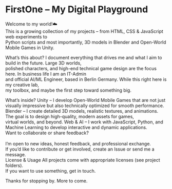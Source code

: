 # FirstOne – My Digital Playground
Welcome to my world!☁️<br />
This is a growing collection of my projects – from HTML, CSS & JavaScript web experiments to<br />
Python scripts and most importantly, 3D models in Blender and Open-World Mobile Games in Unity.

What’s this about?
I document everything that drives me and what I aim to build in the future. Large 3D worlds, <br />
polished characters, and high-end technical game design are the focus here. In business life I am an IT-Admin <br />
and official AI/ML Engineer, based in Berlin Germany. While this right here is my creative lab, <br />
my toolbox, and maybe the first step toward something big.

What’s inside?
Unity – I develop Open-World Mobile Games that are not just visually impressive but also technically optimized for smooth performance.<br />
Blender – I create detailed 3D models, realistic textures, and animations. The goal is to design high-quality, modern assets for games, <br />
virtual worlds, and beyond. Web & AI – I work with JavaScript, Python, and Machine Learning to develop interactive and dynamic applications.<br />
Want to collaborate or share feedback?<br />
<br />
I’m open to new ideas, honest feedback, and professional exchange. <br />
If you’d like to contribute or get involved, create an Issue or send me a message.
<br />
License & Usage
All projects come with appropriate licenses (see project folders). <br />
If you want to use something, get in touch.

Thanks for stopping by. More to come.
